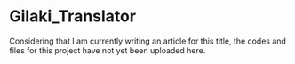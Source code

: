 # Gilaki_Translator


Considering that I am currently writing an article for this title, the codes and files for this project have not yet been uploaded here.
